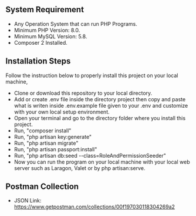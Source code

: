 ## System Requirement
- Any Operation System that can run PHP Programs.
- Minimum PHP Version: 8.0.
- Minimum MySQL Version: 5.8.
- Composer 2 Installed.

## Installation Steps

Follow the instruction below to properly install this project on your local machine,

- Clone or download this repository to your local directory.
- Add or create .env file inside the directory project then copy and paste what is writen inside .env.example file given to your .env and customize with your own local setup environment.
- Open your terminal and go to the directory folder where you install this project.
- Run, "composer install"
- Run, "php artisan key:generate"
- Run, "php artisan migrate"
- Run, "php artisan passport:install"
- Run, "php artisan db:seed --class=RoleAndPermissionSeeder"
- Now you can run the program on your local machine with your local web server such as Laragon, Valet or by php artisan:serve.

## Postman Collection

- JSON Link: https://www.getpostman.com/collections/00f197030118304269a2
